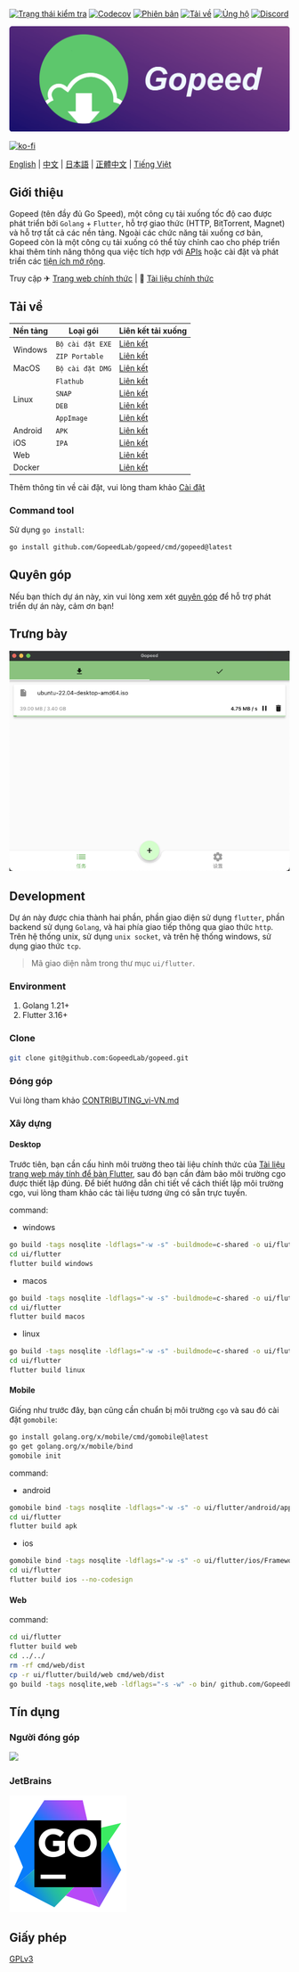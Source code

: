 [![Trạng thái kiểm tra](https://github.com/GopeedLab/gopeed/workflows/test/badge.svg)](https://github.com/GopeedLab/gopeed/actions?query=workflow%3Atest)
[![Codecov](https://codecov.io/gh/GopeedLab/gopeed/branch/main/graph/badge.svg)](https://codecov.io/gh/GopeedLab/gopeed)
[![Phiên bản](https://img.shields.io/github/release/GopeedLab/gopeed.svg)](https://github.com/GopeedLab/gopeed/releases)
[![Tải về](https://img.shields.io/github/downloads/GopeedLab/gopeed/total.svg)](https://github.com/GopeedLab/gopeed/releases)
[![Ủng hộ](https://img.shields.io/badge/%24-ủng%20hộ-ff69b4.svg)](https://docs.gopeed.com/donate.html)
[![Discord](https://img.shields.io/discord/1037992631881449472?label=Discord&logo=discord&style=social)](https://discord.gg/ZUJqJrwCGB)

![](_docs/img/banner.png)

[![ko-fi](https://ko-fi.com/img/githubbutton_sm.svg)](https://ko-fi.com/R6R6IJGN6)

[English](/README.md) | [中文](/README_zh-CN.md) | [日本語](/README_ja-JP.md) | [正體中文](/README_zh-TW.md) | [Tiếng Việt](/README_vi-VN.md)

## Giới thiệu

Gopeed (tên đầy đủ Go Speed), một công cụ tải xuống tốc độ cao được phát triển bởi `Golang` + `Flutter`, hỗ trợ giao thức (HTTP, BitTorrent, Magnet) và hỗ trợ tất cả các nền tảng. Ngoài các chức năng tải xuống cơ bản, Gopeed còn là một công cụ tải xuống có thể tùy chỉnh cao cho phép triển khai thêm tính năng thông qua việc tích hợp với [APIs](https://docs.gopeed.com/dev-api.html) hoặc cài đặt và phát triển các [tiện ích mở rộng](https://docs.gopeed.com/dev-extension.html).

Truy cập ✈ [Trang web chính thức](https://gopeed.com) | 📖 [Tài liệu chính thức](https://docs.gopeed.com)

## Tải về

<table>
    <thead>
        <tr>
            <th>Nền tảng</th>
            <th>Loại gói</th>
            <th>Liên kết tải xuống</th>
        </tr>
    </thead>
    <tbody>
        <tr>
            <td rowspan=2>Windows</td>
            <td><code>Bộ cài đặt EXE</code></td>
            <td><a href="https://gopeed.com/api/download?tpl=Gopeed-$version-windows-amd64.zip">Liên kết</a></td>
        </tr>
        <tr>
            <td><code>ZIP Portable</code></td>
            <td><a href="https://gopeed.com/api/download?tpl=Gopeed-$version-windows-amd64-portable.zip">Liên kết</a></td>
        </tr>
        <tr>
            <td>MacOS</td>
            <td><code>Bộ cài đặt DMG</code></td>
            <td><a href="https://gopeed.com/api/download?tpl=Gopeed-$version-macos.dmg">Liên kết</a></td>
        </tr>
        <tr>
            <td rowspan=4>Linux</td>
            <td><code>Flathub</code></td>
            <td><a href="https://flathub.org/apps/com.gopeed.Gopeed">Liên kết</a></td>
        </tr>
        <tr>
            <td><code>SNAP</code></td>
            <td><a href="https://snapcraft.io/gopeed">Liên kết</a></td>
        </tr>
        <tr>
            <td><code>DEB</code></td>
            <td><a href="https://gopeed.com/api/download?tpl=Gopeed-$version-linux.deb">Liên kết</a></td>
        </tr>
        <tr>
            <td><code>AppImage</code></td>
            <td><a href="https://gopeed.com/api/download?tpl=Gopeed-$version-linux-amd64.AppImage">Liên kết</a></td>
        </tr>
        <tr>
            <td>Android</td>
            <td><code>APK</code></td>
            <td><a href="https://gopeed.com/api/download?tpl=Gopeed-$version-android.apk">Liên kết</a></td>
        </tr>
        <tr>
            <td>iOS</td>
            <td><code>IPA</code></td>
            <td><a href="https://gopeed.com/api/download?tpl=Gopeed-$version-ios.ipa">Liên kết</a></td>
        </tr>
        <tr>
            <td>Web</td>
            <td></td>
            <td><a href="https://github.com/GopeedLab/gopeed/releases/latest">Liên kết</a></td>
        </tr>
        <tr>
            <td>Docker</td>
            <td></td>
            <td><a href="https://hub.docker.com/r/liwei2633/gopeed">Liên kết</a></td>
        </tr>
    </tbody>
</table>

Thêm thông tin về cài đặt, vui lòng tham khảo [Cài đặt](https://docs.gopeed.com/install.html)

### Command tool

Sử dụng `go install`:

```bash
go install github.com/GopeedLab/gopeed/cmd/gopeed@latest
```

## Quyên góp

Nếu bạn thích dự án này, xin vui lòng xem xét [quyên góp](https://docs.gopeed.com/donate.html) để hỗ trợ phát triển dự án này, cảm ơn bạn!

## Trưng bày

![](_docs/img/ui-demo.png)

## Development

Dự án này được chia thành hai phần, phần giao diện sử dụng `flutter`, phần backend sử dụng `Golang`, và hai phía giao tiếp thông qua giao thức `http`. Trên hệ thống unix, sử dụng `unix socket`, và trên hệ thống windows, sử dụng giao thức `tcp`.

> Mã giao diện nằm trong thư mục `ui/flutter`.

### Environment

1. Golang 1.21+
2. Flutter 3.16+

### Clone

```bash
git clone git@github.com:GopeedLab/gopeed.git
```

### Đóng góp

Vui lòng tham khảo [CONTRIBUTING_vi-VN.md](/CONTRIBUTING_vi-VN.md)

### Xây dựng

#### Desktop

Trước tiên, bạn cần cấu hình môi trường theo tài liệu chính thức của [Tài liệu trang web máy tính để bàn Flutter](https://docs.flutter.dev/development/platform-integration/desktop), sau đó bạn cần đảm bảo môi trường cgo được thiết lập đúng. Để biết hướng dẫn chi tiết về cách thiết lập môi trường cgo, vui lòng tham khảo các tài liệu tương ứng có sẵn trực tuyến.

command:

- windows

```bash
go build -tags nosqlite -ldflags="-w -s" -buildmode=c-shared -o ui/flutter/windows/libgopeed.dll github.com/GopeedLab/gopeed/bind/desktop
cd ui/flutter
flutter build windows
```

- macos

```bash
go build -tags nosqlite -ldflags="-w -s" -buildmode=c-shared -o ui/flutter/macos/Frameworks/libgopeed.dylib github.com/GopeedLab/gopeed/bind/desktop
cd ui/flutter
flutter build macos
```

- linux

```bash
go build -tags nosqlite -ldflags="-w -s" -buildmode=c-shared -o ui/flutter/linux/bundle/lib/libgopeed.so github.com/GopeedLab/gopeed/bind/desktop
cd ui/flutter
flutter build linux
```

#### Mobile

Giống như trước đây, bạn cũng cần chuẩn bị môi trường `cgo` và sau đó cài đặt `gomobile`:

```bash
go install golang.org/x/mobile/cmd/gomobile@latest
go get golang.org/x/mobile/bind
gomobile init
```

command:

- android

```bash
gomobile bind -tags nosqlite -ldflags="-w -s" -o ui/flutter/android/app/libs/libgopeed.aar -target=android -androidapi 19 -javapkg="com.gopeed" github.com/GopeedLab/gopeed/bind/mobile
cd ui/flutter
flutter build apk
```

- ios

```bash
gomobile bind -tags nosqlite -ldflags="-w -s" -o ui/flutter/ios/Frameworks/Libgopeed.xcframework -target=ios github.com/GopeedLab/gopeed/bind/mobile
cd ui/flutter
flutter build ios --no-codesign
```

#### Web

command:

```bash
cd ui/flutter
flutter build web
cd ../../
rm -rf cmd/web/dist
cp -r ui/flutter/build/web cmd/web/dist
go build -tags nosqlite,web -ldflags="-s -w" -o bin/ github.com/GopeedLab/gopeed/cmd/web
```

## Tín dụng

### Người đóng góp

<a href="https://github.com/GopeedLab/gopeed/graphs/contributors">
  <img src="https://contrib.rocks/image?repo=GopeedLab/gopeed" />
</a>

### JetBrains

[![goland](_docs/img/goland.svg)](https://www.jetbrains.com/?from=gopeed)

## Giấy phép

[GPLv3](LICENSE)